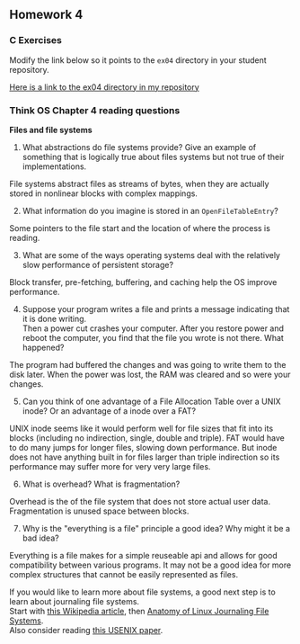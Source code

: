 ## Homework 4

### C Exercises

Modify the link below so it points to the `ex04` directory in your
student repository.

[Here is a link to the ex04 directory in my repository](https://github.com/kailevy/ExercisesInC/tree/master/exercises/ex04)

### Think OS Chapter 4 reading questions

**Files and file systems**

1) What abstractions do file systems provide?  Give an example of something that is logically 
true about files systems but not true of their implementations.

File systems abstract files as streams of bytes, when they are actually stored in nonlinear blocks with complex mappings.

2) What information do you imagine is stored in an `OpenFileTableEntry`?

Some pointers to the file start and the location of where the process is reading.

3) What are some of the ways operating systems deal with the relatively slow performance of persistent storage?

Block transfer, pre-fetching, buffering, and caching help the OS improve performance. 

4) Suppose your program writes a file and prints a message indicating that it is done writing.  
Then a power cut crashes your computer.  After you restore power and reboot the computer, you find that the 
file you wrote is not there.  What happened?

The program had buffered the changes and was going to write them to the disk later. When the power was lost, the RAM was cleared and so were your changes.

5) Can you think of one advantage of a File Allocation Table over a UNIX inode?  Or an advantage of a inode over a FAT?

UNIX inode seems like it would perform well for file sizes that fit into its blocks (including no indirection, single, double and triple). FAT would have to do many jumps for longer files, slowing down performance. But inode does not have anything built in for files larger than triple indirection so its performance may suffer more for very very large files. 

6) What is overhead?  What is fragmentation?

Overhead is the of the file system that does not store actual user data. Fragmentation is unused space between blocks.

7) Why is the "everything is a file" principle a good idea?  Why might it be a bad idea?

Everything is a file makes for a simple reuseable api and allows for good compatibility between various programs. It may not be a good idea for more complex structures that cannot be easily represented as files. 

If you would like to learn more about file systems, a good next step is to learn about journaling file systems.  
Start with [this Wikipedia article](https://en.wikipedia.org/wiki/Journaling_file_system), then 
[Anatomy of Linux Journaling File Systems](http://www.ibm.com/developerworks/library/l-journaling-filesystems/index.html).  
Also consider reading [this USENIX paper](https://www.usenix.org/legacy/event/usenix05/tech/general/full_papers/prabhakaran/prabhakaran.pdf).
